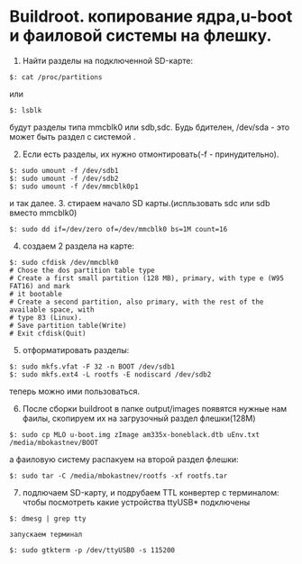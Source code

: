 # Buildroot. копирование ядра,u-boot и фаиловой системы на флешку.

1. Найти разделы на подключенной SD-карте:
```
$: cat /proc/partitions
```
или
```
$: lsblk
```
будут разделы типа mmcblk0 или sdb,sdc. Будь бдителен, /dev/sda  - это может быть раздел с системой .

2. Если есть разделы, их нужно отмонтировать(-f - принудительно).
```
$: sudo umount -f /dev/sdb1 
$: sudo umount -f /dev/sdb2
$: sudo umount -f /dev/mmcblk0p1
```
и так далее.
3. стираем начало SD карты.(испльзовать sdc или sdb вместо mmcblk0)
```
$: sudo dd if=/dev/zero of=/dev/mmcblk0 bs=1M count=16
```
4. создаем 2 раздела на карте:
```
$: sudo cfdisk /dev/mmcblk0
# Chose the dos partition table type
# Create a first small partition (128 MB), primary, with type e (W95 FAT16) and mark
# it bootable
# Create a second partition, also primary, with the rest of the available space, with
# type 83 (Linux).
# Save partition table(Write)
# Exit cfdisk(Quit)
```
5. отформатировать разделы:
```
$: sudo mkfs.vfat -F 32 -n BOOT /dev/sdb1
$: sudo mkfs.ext4 -L rootfs -E nodiscard /dev/sdb2
```
теперь можно ими пользоваться.

6. После сборки buildroot в папке output/images появятся нужные нам фаилы, скопируем их на загрузочный раздел флешки(128M)
```
$: sudo cp MLO u-boot.img zImage am335x-boneblack.dtb uEnv.txt /media/mbokastnev/BOOT
```
а фаиловую систему распакуем на второй раздел флешки:
```
$: sudo tar -C /media/mbokastnev/rootfs -xf rootfs.tar
```
7. подлючаем SD-карту, и подрубаем TTL конвертер с терминалом:
    чтобы посмотреть какие устройства ttyUSB* подключены
```
$: dmesg | grep tty
```
    запускаем терминал
```
$: sudo gtkterm -p /dev/ttyUSB0 -s 115200
```